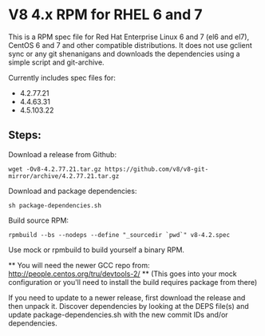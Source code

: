 # V8 4.x RPM for RHEL 6 and 7

This is a RPM spec file for Red Hat Enterprise Linux 6 and 7 (el6 and el7),
CentOS 6 and 7 and other compatible distributions. It does not use gclient
sync or any git shenanigans and downloads the dependencies using a simple
script and git-archive.

Currently includes spec files for:
- 4.2.77.21
- 4.4.63.31
- 4.5.103.22

## Steps:

Download a release from Github:

```
wget -Ov8-4.2.77.21.tar.gz https://github.com/v8/v8-git-mirror/archive/4.2.77.21.tar.gz
```

Download and package dependencies:

```
sh package-dependencies.sh
```

Build source RPM:

```
rpmbuild --bs --nodeps --define "_sourcedir `pwd`" v8-4.2.spec
```

Use mock or rpmbuild to build yourself a binary RPM.

** You will need the newer GCC repo from: http://people.centos.org/tru/devtools-2/ **
(This goes into your mock configuration or you'll need to install the
build requires package from there)

If you need to update to a newer release, first download the release and then
unpack it. Discover dependencies by looking at the DEPS file(s) and update
package-dependencies.sh with the new commit IDs and/or dependencies.
